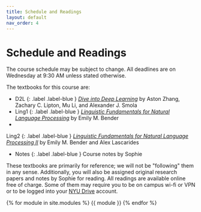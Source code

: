 ```yaml
---
title: Schedule and Readings
layout: default
nav_order: 4
---
```


# Schedule and Readings

The course schedule may be subject to change. All deadlines are on Wednesday at 9:30 AM unless stated otherwise.

The textbooks for this course are:
* D2L {: .label .label-blue }
[_Dive into Deep Learning_](https://d2l.ai/index.html) by Aston Zhang, Zachary C. Lipton, Mu Li, and Alexander J. Smola
* Ling1 {: .label .label-blue }
[_Linguistic Fundamentals for Natural Language Processing_](https://www.morganclaypool.com/doi/abs/10.2200/S00493ED1V01Y201303HLT020) by Emily M. Bender
*
Ling2 {: .label .label-blue }
[_Linguistic Fundamentals for Natural Language Processing II_](https://www.morganclaypool.com/doi/abs/10.2200/S00935ED1V02Y201907HLT043) by Emily M. Bender and Alex Lascarides
* Notes {: .label .label-blue }
Course notes by Sophie

These textbooks are primarily for reference; we will not be "following" them in any sense. Additionally, you will also
be assigned original research papers and notes by Sophie for reading. All readings are available online free of charge.
Some of them may require you to be on campus wi-fi or VPN or to be logged into your
[NYU Drive](https://www.nyu.edu/life/information-technology/communication-and-collaboration/document-collaboration-and-sharing/nyu-drive.html)
account.

{% for module in site.modules %}
{{ module }}
{% endfor %}